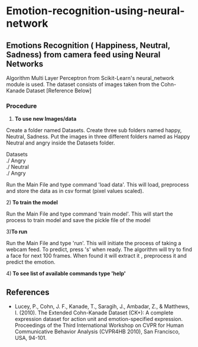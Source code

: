 # Emotion-recognition-using-neural-network



<h2>Emotions Recognition ( Happiness, Neutral, Sadness) from camera feed using Neural Networks </h2>

Algorithm Multi Layer Perceptron from Scikit-Learn's neural_network module is used. The dataset consists of images taken from the Cohn-Kanade Dataset [Reference Below] 

<h3> Procedure</h3>

1) <b>To use new Images/data </b>

  Create a folder named Datasets. Create three sub folders named happy, Neutral,  Sadness.
  Put the images in three different folders named as Happy Neutral and angry inside the Datasets folder.

Datasets <br>
  ./ Angry <br>
  ./ Neutral <br>
  ./ Angry <bre>

  Run the Main File and type command 'load data'. This will load, preprocess and store the data as in csv format (pixel values scaled).

2)<b> To train the model</b>

  Run the Main File and type command 'train model'. This will start the process to train model and save the pickle file of the model

3)<b>To run</b>

  Run the Main File and type 'run'. This will initiate the process of taking a webcam feed.
  To predict, press 's' when ready. The algorithm will try to find a face for next 100 frames. When found it will extract it ,          preprocess it and predict the emotion.

4)<b> To see list of available commands type 'help'</b>





<h2> References </h2>

- Lucey, P., Cohn, J. F., Kanade, T., Saragih, J., Ambadar, Z., & Matthews, I. (2010). The Extended Cohn-Kanade Dataset (CK+): A complete expression dataset for action unit and emotion-specified expression. Proceedings of the Third International Workshop on CVPR for Human Communicative Behavior Analysis (CVPR4HB 2010), San Francisco, USA, 94-101.
